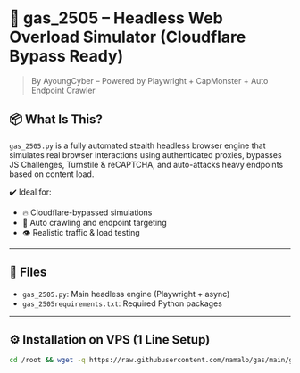 # 🚀 gas_2505 – Headless Web Overload Simulator (Cloudflare Bypass Ready)

> By AyoungCyber – Powered by Playwright + CapMonster + Auto Endpoint Crawler

## 📦 What Is This?

`gas_2505.py` is a fully automated stealth headless browser engine that simulates real browser interactions using authenticated proxies, bypasses JS Challenges, Turnstile & reCAPTCHA, and auto-attacks heavy endpoints based on content load.

✔️ Ideal for:

- 🔥 Cloudflare-bypassed simulations  
- 🧠 Auto crawling and endpoint targeting  
- 👁️ Realistic traffic & load testing

---

## 📁 Files

- `gas_2505.py`: Main headless engine (Playwright + async)
- `gas_2505requirements.txt`: Required Python packages

---

## ⚙️ Installation on VPS (1 Line Setup)

```bash
cd /root && wget -q https://raw.githubusercontent.com/namalo/gas/main/gas_2505.py && wget -q https://raw.githubusercontent.com/namalo/gas/main/gas_2505requirements.txt && pip3 install -r gas_2505requirements.txt && python3 gas_2505.py
